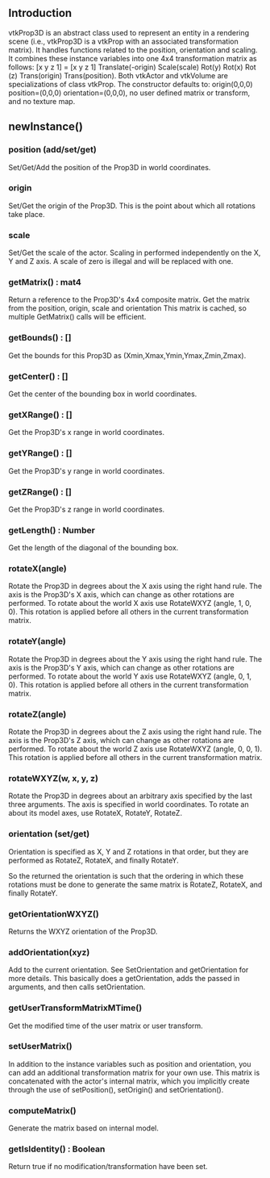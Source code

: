 ## Introduction

vtkProp3D is an abstract class used to represent an entity in a rendering
scene (i.e., vtkProp3D is a vtkProp with an associated transformation
matrix). It handles functions related to the position, orientation and
scaling. It combines these instance variables into one 4x4 transformation
matrix as follows: [x y z 1] = [x y z 1] Translate(-origin) Scale(scale)
Rot(y) Rot(x) Rot (z) Trans(origin) Trans(position). Both vtkActor and
vtkVolume are specializations of class vtkProp. The constructor defaults
to: origin(0,0,0) position=(0,0,0) orientation=(0,0,0), no user defined
matrix or transform, and no texture map.

## newInstance()

### position (add/set/get)

Set/Get/Add the position of the Prop3D in world coordinates.

### origin

Set/Get the origin of the Prop3D. This is the point about which all
rotations take place.

### scale

Set/Get the scale of the actor. Scaling in performed independently on the
X, Y and Z axis. A scale of zero is illegal and will be replaced with one.

### getMatrix() : mat4

Return a reference to the Prop3D's 4x4 composite matrix.
Get the matrix from the position, origin, scale and orientation This
matrix is cached, so multiple GetMatrix() calls will be efficient.

### getBounds() : []

Get the bounds for this Prop3D as (Xmin,Xmax,Ymin,Ymax,Zmin,Zmax).

### getCenter() : []

Get the center of the bounding box in world coordinates.

### getXRange() : []

Get the Prop3D's x range in world coordinates.

### getYRange() : []

Get the Prop3D's y range in world coordinates.

### getZRange() : []

Get the Prop3D's z range in world coordinates.

### getLength() : Number

Get the length of the diagonal of the bounding box.

### rotateX(angle)

Rotate the Prop3D in degrees about the X axis using the right hand
rule. The axis is the Prop3D's X axis, which can change as other
rotations are performed. To rotate about the world X axis use
RotateWXYZ (angle, 1, 0, 0). This rotation is applied before all
others in the current transformation matrix.

### rotateY(angle)

Rotate the Prop3D in degrees about the Y axis using the right hand
rule. The axis is the Prop3D's Y axis, which can change as other
rotations are performed. To rotate about the world Y axis use
RotateWXYZ (angle, 0, 1, 0). This rotation is applied before all
others in the current transformation matrix.

### rotateZ(angle)

Rotate the Prop3D in degrees about the Z axis using the right hand
rule. The axis is the Prop3D's Z axis, which can change as other
rotations are performed. To rotate about the world Z axis use
RotateWXYZ (angle, 0, 0, 1). This rotation is applied before all
others in the current transformation matrix.

### rotateWXYZ(w, x, y, z)

Rotate the Prop3D in degrees about an arbitrary axis specified by
the last three arguments. The axis is specified in world
coordinates. To rotate an about its model axes, use RotateX,
RotateY, RotateZ.

### orientation (set/get)

Orientation is specified as X, Y and Z rotations in that order,
but they are performed as RotateZ, RotateX, and finally RotateY.

So the returned the orientation is such that the ordering in
which these rotations must be done to generate the same matrix
is RotateZ, RotateX, and finally RotateY.

### getOrientationWXYZ()

Returns the WXYZ orientation of the Prop3D.

### addOrientation(xyz)

Add to the current orientation. See SetOrientation and
getOrientation for more details. This basically does a
getOrientation, adds the passed in arguments, and then calls
setOrientation.

### getUserTransformMatrixMTime()

Get the modified time of the user matrix or user transform.

### setUserMatrix()

In addition to the instance variables such as position and orientation,
you can add an additional transformation matrix for your own use.  This
matrix is concatenated with the actor's internal matrix,
which you implicitly create through the use of setPosition(),
setOrigin() and setOrientation().

### computeMatrix()

Generate the matrix based on internal model.

### getIsIdentity() : Boolean

Return true if no modification/transformation have been set.
